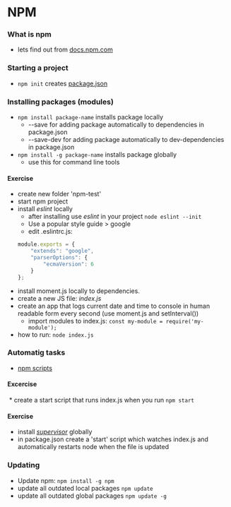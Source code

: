 # NPM

### What is npm
  * lets find out from [docs.npm.com](https://docs.npmjs.com/getting-started/what-is-npm)
  
### Starting a project
  * `npm init` creates [package.json](https://docs.npmjs.com/getting-started/using-a-package.json)

### Installing packages (modules)
  * `npm install package-name` installs package locally
    * --save for adding package automatically to dependencies in package.json
    * --save-dev for adding package automatically to dev-dependencies in package.json
  * `npm install -g package-name` installs package globally
    * use this for command line tools
#### Exercise
  * create new folder 'npm-test'
  * start npm project
  * install _eslint_ locally
    * after installing use _eslint_ in your project `node eslint --init`
     * Use a popular style guide > google
    * edit .eslintrc.js: 
    ```javascript 
    module.exports = {
        "extends": "google",
        "parserOptions": {
            "ecmaVersion": 6
        }
    };
    ```
  * install moment.js locally to dependencies.
  * create a new JS file: _index.js_
  * create an app that logs current date and time to console in human readable form every second (use moment.js and setInterval())
    * import modules to index.js: `const my-module = require('my-module');`
  * how to run: `node index.js`

### Automatig tasks
  * [npm scripts](https://docs.npmjs.com/misc/scripts)
#### Excercise
  * create a start script that runs index.js when you run `npm start`

#### Exercise
  * install [_supervisor_](https://github.com/petruisfan/node-supervisor) globally 
  * in package.json create a 'start' script which watches index.js and automatically restarts node when the file is updated
  
### Updating
  * Update  npm: `npm install -g npm`
  * update all outdated local packages `npm update`
  * update all outdated global packages `npm update -g`
  
  
